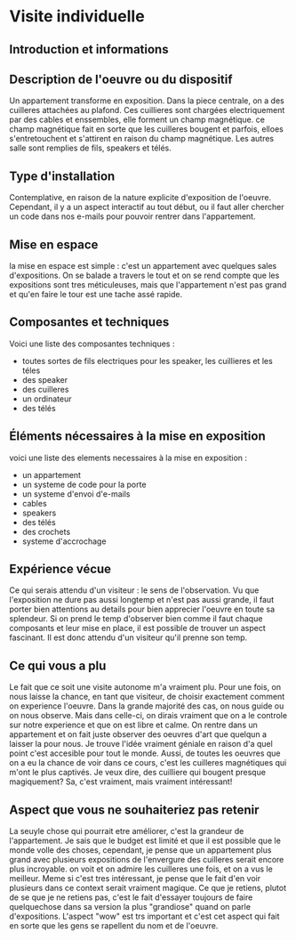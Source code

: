 # Visite individuelle

## Introduction et informations





##

##

## Description de l'oeuvre ou du dispositif
Un appartement transforme en exposition. Dans la piece centrale, on a des cuilleres attachées au plafond. Ces cuillieres sont chargées electriquement par des cables et enssembles, elle forment un champ magnétique. ce champ magnétique fait en sorte que les cuilleres bougent et parfois, elloes s'entretouchent et s'attirent en raison du champ magnétique. Les autres salle sont remplies de fils, speakers et télés.




## Type d'installation
Contemplative, en raison de la nature explicite d'exposition de l'oeuvre. Cependant, il y a un aspect interactif au tout début, ou il faut aller chercher un code dans nos e-mails pour pouvoir rentrer dans l'appartement.




## Mise en espace
la mise en espace est simple : c'est un appartement avec quelques sales d'expositions. On se balade a travers le tout et on se rend compte que les expositions sont tres méticuleuses, mais que l'appartement n'est pas grand et qu'en faire le tour est une tache assé rapide.




## Composantes et techniques
Voici une liste des composantes techniques :

- toutes sortes de fils electriques pour les speaker, les cuillieres et les téles 
- des speaker
- des cuilleres
- un ordinateur
- des télés



## Éléments nécessaires à la mise en exposition
voici une liste des elements necessaires à la mise en exposition :

- un appartement
- un systeme de code pour la porte
- un systeme d'envoi d'e-mails
- cables
- speakers
- des télés
- des crochets
- systeme d'accrochage



## Expérience vécue
Ce qui serais attendu d'un visiteur : le sens de l'observation. Vu que l'exposition ne dure pas aussi longtemp et n'est pas aussi grande, il faut porter bien attentions au details pour bien apprecier l'oeuvre en toute sa splendeur. Si on prend le temp d'observer bien comme il faut chaque composants et leur mise en place, il est possible de trouver un aspect fascinant. Il est donc attendu d'un visiteur qu'il prenne son temp.



## Ce qui vous a plu
Le fait que ce soit une visite autonome m'a vraiment plu. Pour une fois, on nous laisse la chance, en tant que visiteur, de choisir exactement comment on experience l'oeuvre. Dans la grande majorité des cas, on nous guide ou on nous observe. Mais dans celle-ci, on dirais vraiment que on a le controle sur notre experience et que on est libre et calme. On rentre dans un appartement et on fait juste observer des oeuvres d'art que quelqun a laisser la pour nous. Je trouve l'idée vraiment géniale en raison d'a quel point c'est accesible pour tout le monde. Aussi, de toutes les oeuvres que on a eu la chance de voir dans ce cours, c'est les cuilleres magnétiques qui m'ont le plus captivés. Je veux dire, des cuilliere qui bougent presque magiquement? Sa, c'est vraiment, mais vraiment intéressant!



## Aspect que vous ne souhaiteriez pas retenir
La seuyle chose qui pourrait etre améliorer, c'est la grandeur de l'appartement. Je sais que le budget est limité et que il est possible que le monde volle des choses, cependant, je pense que un appartement plus grand avec plusieurs expositions de l'envergure des cuilleres serait encore plus incroyable. on voit et on admire les cuilleres une fois, et on a vus le meilleur. Meme si c'est tres intéressant, je pense que le fait d'en voir plusieurs dans ce context serait vraiment magique. Ce que je retiens, plutot de se que je ne retiens pas, c'est le fait d'essayer toujours de faire quelquechose dans sa version la plus "grandiose" quand on parle d'expositions. L'aspect "wow" est trs important et c'est cet aspect qui fait en sorte que les gens se rapellent du nom et de l'oeuvre.



